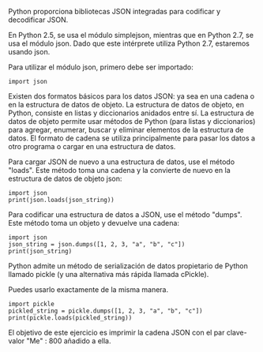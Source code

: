 Python proporciona bibliotecas JSON integradas para codificar y decodificar JSON.

En Python 2.5, se usa el módulo simplejson, mientras que en Python 2.7, se usa el módulo json. Dado que este intérprete utiliza Python 2.7, estaremos usando json.

Para utilizar el módulo json, primero debe ser importado:

    import json

Existen dos formatos básicos para los datos JSON: ya sea en una cadena o en la estructura de datos de objeto. La estructura de datos de objeto, en Python, consiste en listas y diccionarios anidados entre sí. La estructura de datos de objeto permite usar métodos de Python (para listas y diccionarios) para agregar, enumerar, buscar y eliminar elementos de la estructura de datos. El formato de cadena se utiliza principalmente para pasar los datos a otro programa o cargar en una estructura de datos.

Para cargar JSON de nuevo a una estructura de datos, use el método "loads". Este método toma una cadena y la convierte de nuevo en la estructura de datos de objeto json:

    import json 
    print(json.loads(json_string))

Para codificar una estructura de datos a JSON, use el método "dumps". Este método toma un objeto y devuelve una cadena:

    import json
    json_string = json.dumps([1, 2, 3, "a", "b", "c"])
    print(json_string)

Python admite un método de serialización de datos propietario de Python llamado pickle (y una alternativa más rápida llamada cPickle).

Puedes usarlo exactamente de la misma manera.

    import pickle
    pickled_string = pickle.dumps([1, 2, 3, "a", "b", "c"])
    print(pickle.loads(pickled_string))

El objetivo de este ejercicio es imprimir la cadena JSON con el par clave-valor "Me" : 800 añadido a ella.